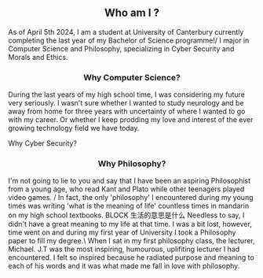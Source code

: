  <h2 style="text-align: center;"> Who am I ?</h2> 
As of April 5th 2024, I am a student at University of Canterbury currently completing the last year of my Bachelor of Science programme!/ 
I major in Computer Science and Philosophy, specializing in Cyber Security and Morals and Ethics.

 <h3 style="text-align: center;"> Why Computer Science? </h3> 
During the last years of my high school time, I was considering my future very seriously. I wasn't sure whether I wanted to study neurology and be away from home for three years with uncertainty of where I wanted to go with my career.
Or whether I keep prodding my love and interest of the ever growing technology field we have today. 

Why Cyber Security?


<h3 style="text-align: center;"> Why Philosophy? </h3> 
I'm not going to lie to you and say that I have been an aspiring Philosophist from a young age, who read Kant and Plato while other teenagers played video games. / 
In fact, the only 'philosophy' I encountered during my young times was writing 'what is the meaning of life' countless times in mandarin on my high school textbooks. 
BLOCK 生活的意思是什么
Needless to say, I didn't have a great meaning to my life at that time. I was a bit lost, however, time went on and during my first year of University I took a Philosophy paper to fill my degree.\
When I sat in my first philosophy class, the lecturer, Michael. J.T was the most inspiring, humourous, uplifiting lecturer I had encountered. I felt so inspired because he radiated purpose and meaning to each of his words and
it was what made me fall in love with philosophy. 
